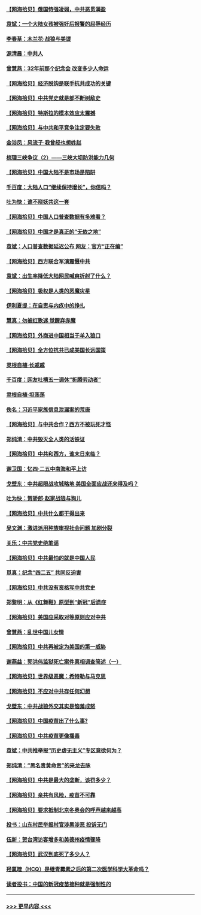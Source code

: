 #### [【网海拾贝】俄国恃强凌弱，中共恶贯满盈](../pages/nsc993/n12936626.md?t=05110901) 
#### [袁斌：一个大陆女孩被强奸后报警的屈辱经历](../pages/nsc993/n12936547.md?t=05110901) 
#### [李春草：木兰花·战狼与美谍](../pages/nsc993/n12935995.md?t=05110901) 
#### [源清晨：中共人](../pages/nsc993/n12935589.md?t=05110901) 
#### [曾慧燕：32年前那个纪念会 改变多少人命运](../pages/nsc993/n12934233.md?t=05110901) 
#### [【网海拾贝】经济脱钩是联手抗共成功的关键](../pages/nsc993/n12934176.md?t=05110901) 
#### [【网海拾贝】中共党史就是部不断树敌史](../pages/nsc993/n12932844.md?t=05110901) 
#### [【网海拾贝】特斯拉的模本效应太震撼](../pages/nsc993/n12925626.md?t=05110901) 
#### [【网海拾贝】与中共和平竞争注定要失败](../pages/nsc993/n12923326.md?t=05110901) 
#### [金浴凤：风流子‧我曾经也想姓赵](../pages/nsc993/n12920911.md?t=05110901) 
#### [梳理三峡争议（2）——三峡大坝防洪能力几何](../pages/nsc993/n12920173.md?t=05110901) 
#### [【网海拾贝】中国大陆不是市场是陷阱](../pages/nsc993/n12920143.md?t=05110901) 
#### [千百度：大陆人口“继续保持增长”，你信吗？](../pages/nsc993/n12918946.md?t=05110901) 
#### [吐为快：谁不晓妖共这一套](../pages/nsc993/n12918941.md?t=05110901) 
#### [【网海拾贝】中国人口普查数据有多难看？](../pages/nsc993/n12917822.md?t=05110901) 
#### [【网海拾贝】中国才是真正的“无依之地”](../pages/nsc993/n12915845.md?t=05110901) 
#### [袁斌：人口普查数据延迟公布 网友：官方“正在编”](../pages/nsc993/n12915748.md?t=05110901) 
#### [【网海拾贝】西方联合军演震慑中共](../pages/nsc993/n12913466.md?t=05110901) 
#### [袁斌：出生率降低大陆网民喊爽折射了什么？](../pages/nsc993/n12913365.md?t=05110901) 
#### [【网海拾贝】极权是人类的恶魔灾星](../pages/nsc993/n12910697.md?t=05110901) 
#### [伊利夏提：在自责与内疚中的挣扎](../pages/nsc993/n12910493.md?t=05110901) 
#### [慧真：勿被红歌迷 觉醒弃赤魔](../pages/nsc993/n12910485.md?t=05110901) 
#### [【网海拾贝】外商进中国相当于羊入狼口](../pages/nsc993/n12908274.md?t=05110901) 
#### [【网海拾贝】全方位抗共已成美国长远国策](../pages/nsc993/n12906878.md?t=05110901) 
#### [灵根自植‧长戚戚](../pages/nsc993/n12905585.md?t=05110901) 
#### [千百度：网友吐槽五一调休“折腾劳动者”](../pages/nsc993/n12905934.md?t=05110901) 
#### [灵根自植‧坦荡荡](../pages/nsc993/n12905562.md?t=05110901) 
#### [佚名：习近平家族信息泄漏案的荒唐](../pages/nsc993/n12904705.md?t=05110901) 
#### [【网海拾贝】与中共合作？西方不被玩死才怪](../pages/nsc993/n12903873.md?t=05110901) 
#### [郑纯清：中共毁灭全人类的活铁证](../pages/nsc993/n12903785.md?t=05110901) 
#### [【网海拾贝】中共和西方，谁末日来临？](../pages/nsc993/n12903482.md?t=05110901) 
#### [谢卫国：忆四‧二五中南海和平上访](../pages/nsc993/n12902192.md?t=05110901) 
#### [戈壁东：中共超限战攻城略地 美国全面应战还来得及吗？](../pages/nsc993/n12902297.md?t=05110901) 
#### [吐为快：贺骄郎‧赵家战狼与狗儿](../pages/nsc993/n12902280.md?t=05110901) 
#### [【网海拾贝】中共什么都干得出来](../pages/nsc993/n12897500.md?t=05110901) 
#### [吴文渊：激进派用种族审视社会问题 加剧分裂](../pages/nsc993/n12893881.md?t=05110901) 
#### [关乐：中共党史绝笔谣](../pages/nsc993/n12897270.md?t=05110901) 
#### [【网海拾贝】中共最怕的就是中国人民](../pages/nsc993/n12894705.md?t=05110901) 
#### [觅真：纪念“四二五” 共同反迫害](../pages/nsc993/n12894553.md?t=05110901) 
#### [【网海拾贝】中共没有资格写中共党史](../pages/nsc993/n12892231.md?t=05110901) 
#### [郑黎明：从《红舞鞋》原型到“新冠”后遗症](../pages/nsc993/n12890469.md?t=05110901) 
#### [【网海拾贝】美国应采取对等原则应对中共](../pages/nsc993/n12889176.md?t=05110901) 
#### [曾慧燕：乱世中国儿女情](../pages/nsc993/n12887931.md?t=05110901) 
#### [【网海拾贝】中共再被定为美国的第一威胁](../pages/nsc993/n12887580.md?t=05110901) 
#### [谢燕益：郭洪伟监狱死亡案件真相调查简述（一）](../pages/nsc993/n12885648.md?t=05110901) 
#### [【网海拾贝】世界级恶魔：希特勒与马克思](../pages/nsc993/n12884062.md?t=05110901) 
#### [【网海拾贝】不应对中共存任何幻想](../pages/nsc993/n12881460.md?t=05110901) 
#### [戈壁东：中共战狼外交其实是恼羞成怒](../pages/nsc993/n12880392.md?t=05110901) 
#### [【网海拾贝】中国疫苗出了什么事?](../pages/nsc993/n12879124.md?t=05110901) 
#### [【网海拾贝】中共疫苗更像播毒](../pages/nsc993/n12876631.md?t=05110901) 
#### [袁斌：中共推举报“历史虚无主义”专区意欲何为？](../pages/nsc993/n12876530.md?t=05110901) 
#### [郑纯清：“黑名贵黄命贵”的来龙去脉](../pages/nsc993/n12875589.md?t=05110901) 
#### [【网海拾贝】中共是最大的垄断，该罚多少？](../pages/nsc993/n12874006.md?t=05110901) 
#### [【网海拾贝】亲共有风险，疫苗不可靠](../pages/nsc993/n12872224.md?t=05110901) 
#### [【网海拾贝】要求抵制北京冬奥会的呼声越来越高](../pages/nsc993/n12868962.md?t=05110901) 
#### [投书：山东村民举报村官涉黑涉恶 投诉无门](../pages/nsc993/n12869726.md?t=05110901) 
#### [伍新：贺台湾访客增多和美德州疫情骤降](../pages/nsc993/n12865651.md?t=05110901) 
#### [【网海拾贝】武汉到底死了多少人？](../pages/nsc993/n12863707.md?t=05110901) 
#### [羟氯喹（HCQ）是继青霉素之后的第二次医学科学大革命吗？](../pages/nsc993/n12638564.md?t=05110901) 
#### [读者投书：中国的新冠疫苗接种就是强制性的](../pages/nsc993/n12859932.md?t=05110901) 

----
#### [ >>> 更早内容 <<< ](../indexes/nsc993-earlier.md)
